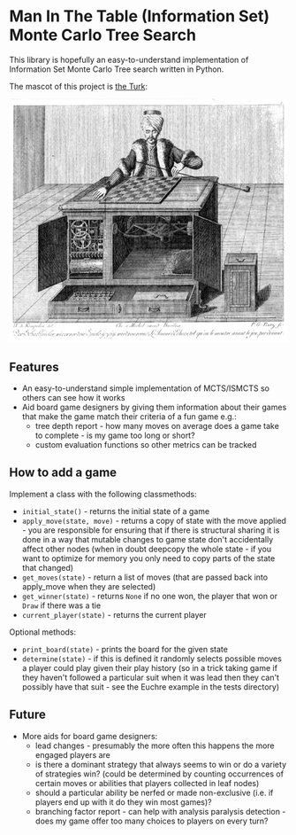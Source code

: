 # Man In The Table (Information Set) Monte Carlo Tree Search

This library is hopefully an easy-to-understand implementation of Information Set Monte Carlo Tree search written in Python.

The mascot of this project is [the Turk](https://en.wikipedia.org/wiki/The_Turk):

<p align="center">
<img src="/the-turk.jpg">
</p>

## Features

* An easy-to-understand simple implementation of MCTS/ISMCTS so others can see how it works
* Aid board game designers by giving them information about their games that make the game match their criteria of a fun game e.g.:
  * tree depth report - how many moves on average does a game take to complete - is my game too long or short?
  * custom evaluation functions so other metrics can be tracked

## How to add a game

Implement a class with the following classmethods:

* `initial_state()` - returns the initial state of a game
* `apply_move(state, move)` - returns a copy of state with the move applied - you are responsible for ensuring that if there is structural sharing it is done in a way that mutable changes to game state don't accidentally affect other nodes (when in doubt deepcopy the whole state - if you want to optimize for memory you only need to copy parts of the state that changed)
* `get_moves(state)` - return a list of moves (that are passed back into apply_move when they are selected)
* `get_winner(state)` - returns `None` if no one won, the player that won or `Draw` if there was a tie
* `current_player(state)` - returns the current player

Optional methods:

* `print_board(state)` - prints the board for the given state
* `determine(state)` - if this is defined it randomly selects possible moves a player could play given their play history (so in a trick taking game if they haven't followed a particular suit when it was lead then they can't possibly have that suit - see the Euchre example in the tests directory)

## Future

* More aids for board game designers:
  * lead changes - presumably the more often this happens the more engaged players are
  * is there a dominant strategy that always seems to win or do a variety of strategies win? (could be determined by counting occurrences of certain moves or abilities that players collected in leaf nodes)
  * should a particular ability be nerfed or made non-exclusive (i.e. if players end up with it do they win most games)?
  * branching factor report - can help with analysis paralysis detection - does my game offer too many choices to players on every turn?
